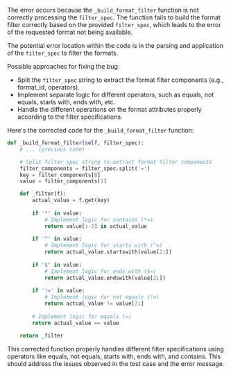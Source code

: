 The error occurs because the `_build_format_filter` function is not correctly processing the `filter_spec`. The function fails to build the format filter correctly based on the provided `filter_spec`, which leads to the error of the requested format not being available.

The potential error location within the code is in the parsing and application of the `filter_spec` to filter the formats.

Possible approaches for fixing the bug:
- Split the `filter_spec` string to extract the format filter components (e.g., format_id, operators).
- Implement separate logic for different operators, such as equals, not equals, starts with, ends with, etc.
- Handle the different operations on the format attributes properly according to the filter specifications.

Here's the corrected code for the `_build_format_filter` function:

```python
def _build_format_filter(self, filter_spec):
    # ... (previous code)

    # Split filter_spec string to extract format filter components
    filter_components = filter_spec.split('=')
    key = filter_components[0]
    value = filter_components[1]

    def _filter(f):
        actual_value = f.get(key)
        
        if '*' in value:
            # Implement logic for contains (*=)
            return value[:-2] in actual_value
        
        if '^' in value:
            # Implement logic for starts with (^=)
            return actual_value.startswith(value[2:])
        
        if '$' in value:
            # Implement logic for ends with ($=)
            return actual_value.endswith(value[2:])
        
        if '!=' in value:
            # Implement logic for not equals (!=)
            return actual_value != value[2:]
        
        # Implement logic for equals (=)
        return actual_value == value

    return _filter
```

This corrected function properly handles different filter specifications using operators like equals, not equals, starts with, ends with, and contains. This should address the issues observed in the test case and the error message.